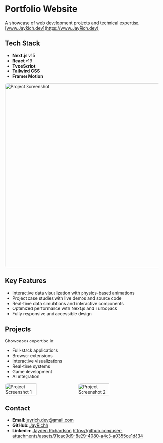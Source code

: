 # Portfolio Website

A showcase of web development projects and technical expertise. <br>
[www.JayRich.dev](https://www.JayRich.dev)

## Tech Stack

- **Next.js** v15
- **React** v19
- **TypeScript**
- **Tailwind CSS**
- **Framer Motion**

<img src="https://github.com/user-attachments/assets/b747b8b6-b061-4437-becb-1f33e16a093c" alt="Project Screenshot" width="600" style="border-radius: 8px;" />

## Key Features

- Interactive data visualization with physics-based animations
- Project case studies with live demos and source code
- Real-time data simulations and interactive components
- Optimized performance with Next.js and Turbopack
- Fully responsive and accessible design

## Projects

Showcases expertise in:

- Full-stack applications
- Browser extensions
- Interactive visualizations
- Real-time systems
- Game development
- AI integration

<div style="display: flex; gap: 10px;">
  <img src="https://github.com/user-attachments/assets/09660814-211c-46ea-b354-e39d38dafe8a" alt="Project Screenshot 1" width="45%" style="border-radius: 8px;" />
  <img src="https://github.com/user-attachments/assets/91cac9d9-8e29-4080-a4c8-a0355ce1d834" alt="Project Screenshot 2" width="45%" style="border-radius: 8px;" />
</div>

## Contact

- **Email**: [jayrich.dev@gmail.com](mailto:jayrich.dev@gmail.com)
- **GitHub**: [JayRichh](https://github.com/JayRichh)
- **LinkedIn**: [Jayden Richardson](https://linkedin.com/in/jaydenrichardson)
https://github.com/user-attachments/assets/91cac9d9-8e29-4080-a4c8-a0355ce1d834
